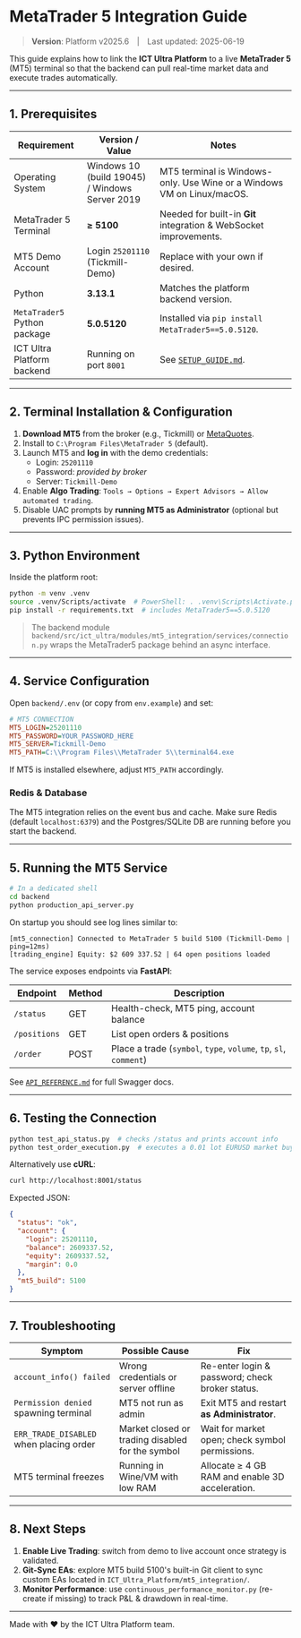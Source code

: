 # MetaTrader&nbsp;5 Integration Guide

> **Version**: Platform v2025.6 | Last updated: 2025-06-19

This guide explains how to link the **ICT Ultra Platform** to a live **MetaTrader 5** (MT5) terminal so that the backend can pull real-time market data and execute trades automatically.

---

## 1. Prerequisites

| Requirement | Version / Value | Notes |
|-------------|-----------------|-------|
| Operating System | Windows 10 (build 19045) / Windows Server 2019 | MT5 terminal is Windows-only. Use Wine or a Windows VM on Linux/macOS. |
| MetaTrader 5 Terminal | **≥ 5100** | Needed for built-in **Git** integration & WebSocket improvements. |
| MT5 Demo Account | Login `25201110` (Tickmill-Demo) | Replace with your own if desired. |
| Python | **3.13.1** | Matches the platform backend version. |
| `MetaTrader5` Python package | **5.0.5120** | Installed via `pip install MetaTrader5==5.0.5120`. |
| ICT Ultra Platform backend | Running on port `8001` | See [`SETUP_GUIDE.md`](SETUP_GUIDE.md). |

---

## 2. Terminal Installation & Configuration

1. **Download MT5** from the broker (e.g., Tickmill) or [MetaQuotes](https://www.metatrader5.com).  
2. Install to `C:\Program Files\MetaTrader 5` (default).  
3. Launch MT5 and **log in** with the demo credentials:
   * Login: `25201110`
   * Password: _provided by broker_
   * Server: `Tickmill-Demo`
4. Enable **Algo Trading**: `Tools → Options → Expert Advisors → Allow automated trading`.
5. Disable UAC prompts by **running MT5 as Administrator** (optional but prevents IPC permission issues).

---

## 3. Python Environment

Inside the platform root:

```bash
python -m venv .venv
source .venv/Scripts/activate  # PowerShell: . .venv\Scripts\Activate.ps1
pip install -r requirements.txt  # includes MetaTrader5==5.0.5120
```

> The backend module `backend/src/ict_ultra/modules/mt5_integration/services/connection.py` wraps the MetaTrader5 package behind an async interface.

---

## 4. Service Configuration

Open `backend/.env` (or copy from `env.example`) and set:

```ini
# MT5 CONNECTION
MT5_LOGIN=25201110
MT5_PASSWORD=YOUR_PASSWORD_HERE
MT5_SERVER=Tickmill-Demo
MT5_PATH=C:\\Program Files\\MetaTrader 5\\terminal64.exe
```

If MT5 is installed elsewhere, adjust `MT5_PATH` accordingly.

### Redis & Database

The MT5 integration relies on the event bus and cache. Make sure Redis (default `localhost:6379`) and the Postgres/SQLite DB are running before you start the backend.

---

## 5. Running the MT5 Service

```bash
# In a dedicated shell
cd backend
python production_api_server.py
```

On startup you should see log lines similar to:
```
[mt5_connection] Connected to MetaTrader 5 build 5100 (Tickmill-Demo | ping=12ms)
[trading_engine] Equity: $2 609 337.52 | 64 open positions loaded
```

The service exposes endpoints via **FastAPI**:

| Endpoint | Method | Description |
|----------|--------|-------------|
| `/status` | GET | Health-check, MT5 ping, account balance |
| `/positions` | GET | List open orders & positions |
| `/order` | POST | Place a trade (`symbol`, `type`, `volume`, `tp`, `sl`, `comment`) |

See [`API_REFERENCE.md`](API_REFERENCE.md) for full Swagger docs.

---

## 6. Testing the Connection

```bash
python test_api_status.py  # checks /status and prints account info
python test_order_execution.py  # executes a 0.01 lot EURUSD market buy as dry-run
```

Alternatively use **cURL**:
```bash
curl http://localhost:8001/status
```

Expected JSON:
```json
{
  "status": "ok",
  "account": {
    "login": 25201110,
    "balance": 2609337.52,
    "equity": 2609337.52,
    "margin": 0.0
  },
  "mt5_build": 5100
}
```

---

## 7. Troubleshooting

| Symptom | Possible Cause | Fix |
|---------|----------------|-----|
| `account_info() failed` | Wrong credentials or server offline | Re-enter login & password; check broker status. |
| `Permission denied` spawning terminal | MT5 not run as admin | Exit MT5 and restart **as Administrator**. |
| `ERR_TRADE_DISABLED` when placing order | Market closed or trading disabled for the symbol | Wait for market open; check symbol permissions. |
| MT5 terminal freezes | Running in Wine/VM with low RAM | Allocate ≥ 4 GB RAM and enable 3D acceleration. |

---

## 8. Next Steps

1. **Enable Live Trading**: switch from demo to live account once strategy is validated.
2. **Git-Sync EAs**: explore MT5 build 5100's built-in Git client to sync custom EAs located in `ICT_Ultra_Platform/mt5_integration/`.
3. **Monitor Performance**: use `continuous_performance_monitor.py` (re-create if missing) to track P&L & drawdown in real-time.

---

Made with ❤️ by the ICT Ultra Platform team. 